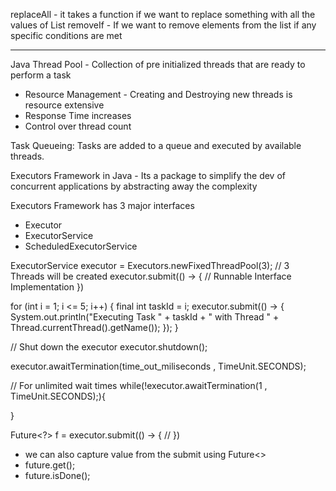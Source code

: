 replaceAll - it takes a function if we want to replace something with all the values of List
removeIf - If we want to remove elements from the list if any specific conditions are met




-------------------------------------------------------------------------------------------------------------------------------------------------------------------------------------

Java Thread Pool - Collection of pre initialized threads that are ready to perform a task

- Resource Management - Creating and Destroying new threads is resource extensive
- Response Time increases
- Control over thread count

Task Queueing: Tasks are added to a queue and executed by available threads.



Executors Framework  in Java  -  Its a package to simplify the dev of concurrent applications by abstracting away the complexity


Executors Framework has 3 major interfaces
- Executor
- ExecutorService
- ScheduledExecutorService


ExecutorService executor = Executors.newFixedThreadPool(3);   // 3 Threads will be created
executor.submit(() -> {
    // Runnable Interface Implementation
})


for (int i = 1; i <= 5; i++) {
            final int taskId = i;
            executor.submit(() -> {
                System.out.println("Executing Task " + taskId + " with Thread " + Thread.currentThread().getName());
            });
        }

// Shut down the executor
executor.shutdown();

executor.awaitTermination(time_out_miliseconds  , TimeUnit.SECONDS);


// For unlimited wait times
while(!executor.awaitTermination(1  , TimeUnit.SECONDS);){

}


Future<?> f = executor.submit(() -> {
    //
})


- we can also capture value from the submit using Future<>
- future.get();
- future.isDone(); 